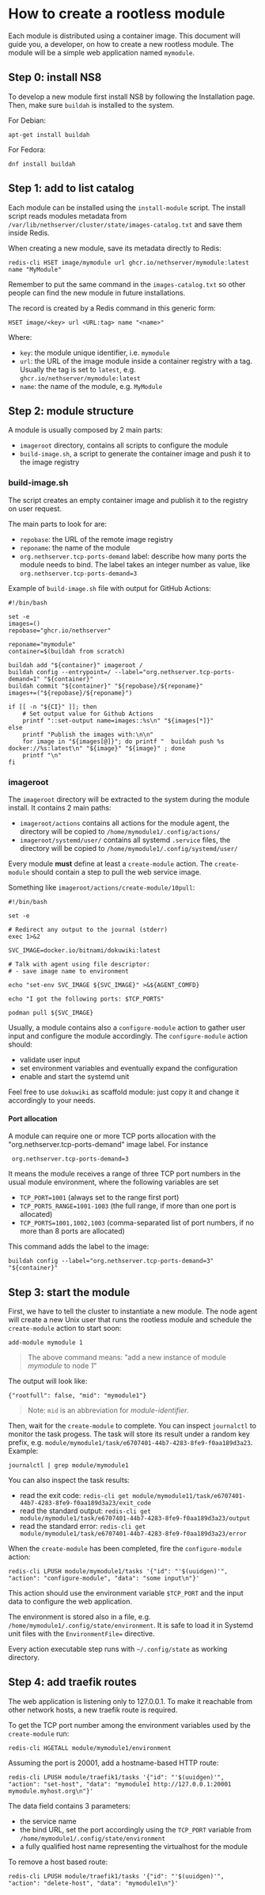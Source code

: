 # How to create a rootless module

Each module is distributed using a container image.
This document will guide you, a developer, on how to create a new rootless module.
The module will be a simple web application named `mymodule`.

## Step 0: install NS8

To develop a new module first install NS8 by following the Installation page.
Then, make sure `buildah` is installed to the system.

For Debian:
```
apt-get install buildah
```

For Fedora:
```
dnf install buildah
```

## Step 1: add to list catalog

Each module can be installed using the `install-module` script.
The install script reads modules metadata from `/var/lib/nethserver/cluster/state/images-catalog.txt` and save them
inside Redis.

When creating a new module, save its metadata directly to Redis:
```
redis-cli HSET image/mymodule url ghcr.io/nethserver/mymodule:latest name "MyModule"
```

Remember to put the same command in the `images-catalog.txt` so other people can find the new module in future installations.

The record is created by a Redis command in this generic form:
```
HSET image/<key> url <URL:tag> name "<name>"
```
Where:
- `key`: the module unique identifier, i.e. `mymodule`
- `url`: the URL of the image module inside a container registry with a tag. Usually the tag is set to `latest`, e.g. `ghcr.io/nethserver/mymodule:latest`
- `name`: the name of the module, e.g. `MyModule`


## Step 2: module structure

A module is usually composed by 2 main parts:
- `imageroot` directory, contains all scripts to configure the module
- `build-image.sh`, a script to generate the container image and push it to the image registry

### build-image.sh

The script creates an empty container image and publish it to the registry on user request.

The main parts to look for are:
- `repobase`: the URL of the remote image registry
- `reponame`: the name of the module
- `org.nethserver.tcp-ports-demand` label: describe how many ports the module needs to bind. The label takes an integer number as value, like `org.nethserver.tcp-ports-demand=3`

Example of `build-image.sh` file with output for GitHub Actions:
```
#!/bin/bash

set -e
images=()
repobase="ghcr.io/nethserver"

reponame="mymodule"
container=$(buildah from scratch)

buildah add "${container}" imageroot /
buildah config --entrypoint=/ --label="org.nethserver.tcp-ports-demand=1" "${container}"
buildah commit "${container}" "${repobase}/${reponame}"
images+=("${repobase}/${reponame}")

if [[ -n "${CI}" ]]; then
    # Set output value for Github Actions
    printf "::set-output name=images::%s\n" "${images[*]}"
else
    printf "Publish the images with:\n\n"
    for image in "${images[@]}"; do printf "  buildah push %s docker://%s:latest\n" "${image}" "${image}" ; done
    printf "\n"
fi
```

### imageroot

The `imageroot` directory will be extracted to the system during the module install.
It contains 2 main paths:

- `imageroot/actions` contains all actions for the module agent, the directory will be copied to `/home/mymodule1/.config/actions/`
- `imageroot/systemd/user/` contains all systemd `.service` files, the directory will be copied to `/home/mymodule1/.config/systemd/user/`

Every module **must** define at least a `create-module` action.
The `create-module` should contain a step to pull the web service image.

Something like `imageroot/actions/create-module/10pull`:
```
#!/bin/bash

set -e

# Redirect any output to the journal (stderr)
exec 1>&2

SVC_IMAGE=docker.io/bitnami/dokuwiki:latest

# Talk with agent using file descriptor:
# - save image name to environment

echo "set-env SVC_IMAGE ${SVC_IMAGE}" >&${AGENT_COMFD}

echo "I got the following ports: $TCP_PORTS"

podman pull ${SVC_IMAGE}
```

Usually, a module contains also a `configure-module` action to gather user input and configure the module accordingly.
The `configure-module` action should:

- validate user input
- set environment variables and eventually expand the configuration
- enable and start the systemd unit


Feel free to use `dokuwiki` as scaffold module: just copy it and change it accordingly to your needs.

#### Port allocation

A module can require one or more TCP ports allocation with the
"org.nethserver.tcp-ports-demand" image label. For instance
```
 org.nethserver.tcp-ports-demand=3
```

It means the module receives a range of three TCP port numbers in the
usual module environment, where the following variables are set

- `TCP_PORT=1001` (always set to the range first port)
- `TCP_PORTS_RANGE=1001-1003` (the full range, if more than one port is allocated)
- `TCP_PORTS=1001,1002,1003` (comma-separated list of port numbers, if no more than 8 ports are allocated)

This command adds the label to the image:
```
buildah config --label="org.nethserver.tcp-ports-demand=3" "${container}"
```

## Step 3: start the module

First, we have to tell the cluster to instantiate a new module. The node agent will
create a new Unix user that runs the rootless module and schedule the `create-module`
action to start soon:
```
add-module mymodule 1
```

> The above command means: "add a new instance of module *mymodule* to node *1*" 

The output will look like:
```
{"rootfull": false, "mid": "mymodule1"}
```

> Note: `mid` is an abbreviation for *module-identifier*.

Then, wait for the `create-module` to complete. You can inspect `journalctl` to monitor the task progess.
The task will store its result under a random key prefix, e.g. `module/mymodule1/task/e6707401-44b7-4283-8fe9-f0aa189d3a23`.
Example:
```
journalctl | grep module/mymodule1
```

You can also inspect the task results:
- read the exit code: `redis-cli get module/mymodule11/task/e6707401-44b7-4283-8fe9-f0aa189d3a23/exit_code`
- read the standard output: `redis-cli get module/mymodule1/task/e6707401-44b7-4283-8fe9-f0aa189d3a23/output`
- read the standard error: `redis-cli get module/mymodule1/task/e6707401-44b7-4283-8fe9-f0aa189d3a23/error`


When the `create-module` has been completed, fire the `configure-module` action:
```
redis-cli LPUSH module/mymodule1/tasks '{"id": "'$(uuidgen)'", "action": "configure-module", "data": "some input\n"}'
```

This action should use the environment variable `$TCP_PORT` and the input data to configure the web application.

The environment is stored also in a file, e.g. `/home/mymodule1/.config/state/environment`. It is safe to load it
in Systemd unit files with the `EnvironmentFile=` directive.

Every action executable step runs with `~/.config/state` as working directory.

## Step 4: add traefik routes

The web application is listening only to 127.0.0.1.  To make it reachable from other network hosts,
a new traefik route is required.

To get the TCP port number among the environment variables used by the `create-module` run:

    redis-cli HGETALL module/mymodule1/environment


Assuming the port is 20001, add a hostname-based HTTP route:
```
redis-cli LPUSH module/traefik1/tasks '{"id": "'$(uuidgen)'", "action": "set-host", "data": "mymodule1 http://127.0.0.1:20001 mymodule.myhost.org\n"}'
```

The data field contains 3 parameters:
- the service name
- the bind URL, set the port accordingly using the `TCP_PORT` variable from `/home/mymodule1/.config/state/environment`
- a fully qualified host name representing the virtualhost for the module


To remove a host based route:
```
redis-cli LPUSH module/traefik1/tasks '{"id": "'$(uuidgen)'", "action": "delete-host", "data": "mymodule1\n"}'
```
